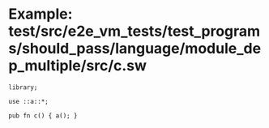 # Example: test/src/e2e_vm_tests/test_programs/should_pass/language/module_dep_multiple/src/c.sw

```sway
library;

use ::a::*;

pub fn c() { a(); }

```
